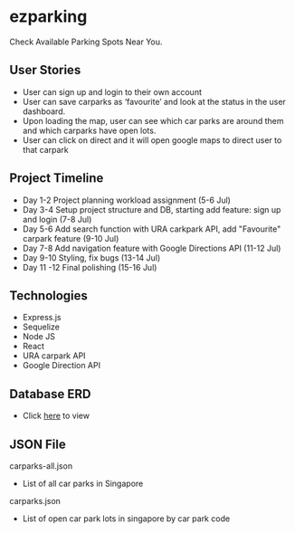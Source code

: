 # ezparking

Check Available Parking Spots Near You.

## User Stories

- User can sign up and login to their own account
- User can save carparks as ‘favourite’ and look at the status in the user dashboard.
- Upon loading the map, user can see which car parks are around them and which carparks have open lots.
- User can click on direct and it will open google maps to direct user to that carpark

## Project Timeline

- Day 1-2 Project planning workload assignment (5-6 Jul)
- Day 3-4 Setup project structure and DB, starting add feature: sign up and login (7-8 Jul)
- Day 5-6 Add search function with URA carkpark API, add "Favourite" carpark feature (9-10 Jul)
- Day 7-8 Add navigation feature with Google Directions API (11-12 Jul)
- Day 9-10 Styling, fix bugs (13-14 Jul)
- Day 11 -12 Final polishing (15-16 Jul)

## Technologies

- Express.js
- Sequelize
- Node JS
- React
- URA carpark API
- Google Direction API

## Database ERD

- Click [here](https://lucid.app/lucidchart/e8deaaf7-2a5b-4522-83fb-7a91c5e73dea/edit?viewport_loc=-49%2C149%2C1976%2C1479%2C0_0&invitationId=inv_1e3381a8-8d49-4e25-92ad-dafae3b9c135#) to view

## JSON File

carparks-all.json

- List of all car parks in Singapore

carparks.json

- List of open car park lots in singapore by car park code
